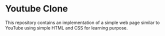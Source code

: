 # Youtube Clone
This repository contains an implementation of a simple web page similar to YouTube using simple HTML and CSS for learning purpose.
